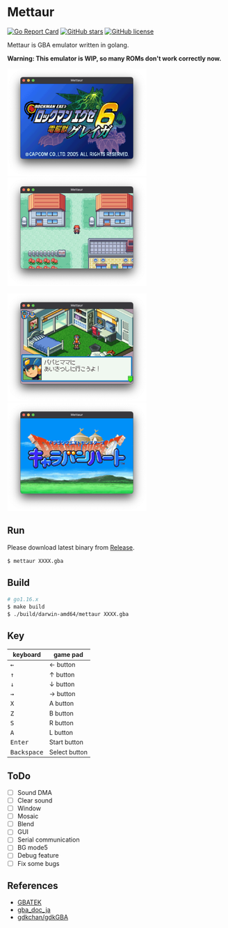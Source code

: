# Mettaur

[![Go Report Card](https://goreportcard.com/badge/github.com/pokemium/mettaur)](https://goreportcard.com/report/github.com/pokemium/mettaur)
[![GitHub stars](https://img.shields.io/github/stars/pokemium/mettaur)](https://github.com/pokemium/mettaur/stargazers)
[![GitHub license](https://img.shields.io/github/license/pokemium/mettaur)](https://github.com/pokemium/mettaur/blob/main/LICENSE)

Mettaur is GBA emulator written in golang.

**Warning: This emulator is WIP, so many ROMs don't work correctly now.**

<img src="img/exe6.png" width="320" alt="exe6g" />&nbsp;<img src="img/pokered.png" width="320" alt="pokered" />

<img src="img/exe4b.png" width="320" alt="exe4b" />&nbsp;<img src="img/dqmc.png" width="320" alt="dqmc" />

## Run

Please download latest binary from [Release](https://github.com/pokemium/mettaur/releases).

```sh
$ mettaur XXXX.gba
```

## Build

```sh
# go1.16.x
$ make build
$ ./build/darwin-amd64/mettaur XXXX.gba
```

## Key

| keyboard             | game pad      |
| -------------------- | ------------- |
| <kbd>&larr;</kbd>    | &larr; button |
| <kbd>&uarr;</kbd>    | &uarr; button |
| <kbd>&darr;</kbd>    | &darr; button |
| <kbd>&rarr;</kbd>    | &rarr; button |
| <kbd>X</kbd>         | A button      |
| <kbd>Z</kbd>         | B button      |
| <kbd>S</kbd>         | R button      |
| <kbd>A</kbd>         | L button      |
| <kbd>Enter</kbd>     | Start button  |
| <kbd>Backspace</kbd> | Select button |

## ToDo

- [ ] Sound DMA
- [ ] Clear sound
- [ ] Window
- [ ] Mosaic
- [ ] Blend
- [ ] GUI
- [ ] Serial communication
- [ ] BG mode5
- [ ] Debug feature
- [ ] Fix some bugs

## References

- [GBATEK](https://problemkaputt.de/gbatek.htm)
- [gba_doc_ja](https://github.com/pokemium/gba_doc_ja)
- [gdkchan/gdkGBA](https://github.com/gdkchan/gdkGBA)
